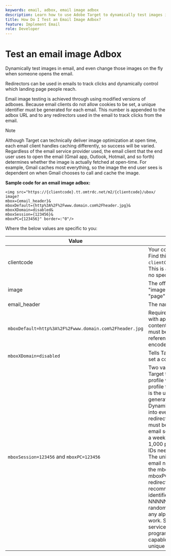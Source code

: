 ```yaml
---
keywords: email, adbox, email image adbox
description: Learn how to use Adobe Target to dynamically test images in email, and even change those images on the fly when someone opens the email.
title: How Do I Test an Email Image Adbox?
feature: Implement Email
role: Developer
---
```

# Test an email image Adbox

Dynamically test images in email, and even change those images on the fly when someone opens the email.

Redirectors can be used in emails to track clicks and dynamically control which landing page people reach.

Email image testing is achieved through using modified versions of adboxes. Because email clients do not allow cookies to be set, a unique identifier must be generated for each email. This number is appended to the adbox URL and to any redirectors used in the email to track clicks from the email.

>[!NOTE]
>
>Although Target can technically deliver image optimization at open time, each email client handles caching differently, so success will be varied. Regardless of the email service provider used, the email client that the end user uses to open the email (Gmail app, Outlook, Hotmail, and so forth) determines whether the image is actually fetched at open-time. For example, Gmail caches most everything, so the image the end user sees is dependent on when Gmail chooses to call and cache the image.

**Sample code for an email image adbox:**

```
<img src="https://{clientcode}.tt.omtrdc.net/m2/​{clientcode}/ubox/​image?
mbox={email_header}&
mboxDefault=​{http%3A%2F%2Fwww.domain.com%2Fheader.jpg}&
mboxXDomain=disabled&
mboxSession={123456}&
mboxPC={123456}" border=:"0"/>
```

Where the below values are specific to you:

| Value | Description |
|--- |--- |
|clientcode|Your company's client code. Find this in your at.js listed as `clientCode='yourclientcode'`. This is all lower case and has no special characters.|
|image|The offer type. It is always "image" for graphic ads and "page" for redirectors.|
|email_header|The name of the adbox.|
|`mboxDefault=http%3A%2F%2Fwww.domain.com%2Fheader.jpg`|Required. Replace the URL with appropriate default content for your adbox. This must be an absolute reference and must be URL encoded.|
|`mboxXDomain=disabled`|Tells  Target to not attempt to set a cookie.|
|`mboxSession=123456` and `mboxPC=123456`|Two values required by  Target to merge this user's profile with the existing profile for your site. 123456 is the unique identifier generated per email. Dynamically insert this value into every adbox and redirector URL. This number must be unique for each email sent to each person. If a weekly email is sent to 1,000 people, 1,000 unique IDs need to be generated.<br />The unique identifier per email needs to be assigned to the  mboxSession and  mboxPC in each adbox and redirector URL. The recommended format for this identifier is  timestamp-NNNNN where  NNNNN is a random 5-digit number, but any alphanumeric format will work. Some mass e-mail services and any programming language are capable of generating this unique identifier.|
